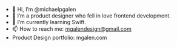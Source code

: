 - 👋 Hi, I’m @michaelpgalen
- 👀 I’m a product designer who fell in love frontend development.
- 🌱 I’m currently learning Swift.
- 📫 How to reach me: mgalendesign@gmail.com
- Product Design portfolio: mgalen.com

<!---
michaelpgalen/michaelpgalen is a ✨ special ✨ repository because its `README.md` (this file) appears on your GitHub profile.
You can click the Preview link to take a look at your changes.
--->
